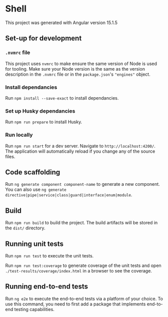 # Shell

This project was generated with Angular version 15.1.5

## Set-up for development

### `.nvmrc` file

This project uses `nvmrc` to make ensure the same version of Node is used for tooling. Make sure your Node version is the same as the version description in the `.nvmrc` file or in the `package.json`'s `"engines"` object.

### Install dependancies

Run `npm install --save-exact` to install dependancies.

### Set up Husky dependancies

Run `npm run prepare` to install Husky.

### Run locally

Run `npm run start` for a dev server. Navigate to `http://localhost:4200/`. The application will automatically reload if you change any of the source files.

## Code scaffolding

Run `ng generate component component-name` to generate a new component. You can also use `ng generate directive|pipe|service|class|guard|interface|enum|module`.

## Build

Run `npm run build` to build the project. The build artifacts will be stored in the `dist/` directory.

## Running unit tests

Run `npm run test` to execute the unit tests.

Run `npm run test:coverage` to generate coverage of the unit tests and open `./test-results/coverage/index.html` in a browser to see the coverage.

## Running end-to-end tests

Run `ng e2e` to execute the end-to-end tests via a platform of your choice. To use this command, you need to first add a package that implements end-to-end testing capabilities.
